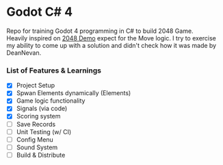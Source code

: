 # Godot C# 4

Repo for training Godot 4 programming in C# to build 2048 Game.\
Heavily inspired on [2048 Demo](https://github.com/DeanNevan/Godot4-Beta7-Test1-2048) expect for the Move logic. I try to exercise my ability to come up with a solution and didn't check how it was made by DeanNevan.

### List of Features & Learnings

- [x] Project Setup
- [x] Spwan Elements dynamically (Elements)
- [x] Game logic functionality
- [x] Signals (via code)
- [x] Scoring system
- [ ] Save Records
- [ ]  Unit Testing (w/ CI)
- [ ] Config Menu
- [ ] Sound System
- [ ] Build & Distribute
